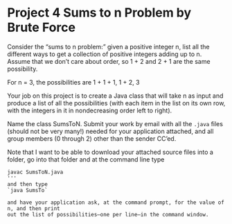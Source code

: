 # Project 4 Sums to n Problem by Brute Force

Consider the “sums to n problem:” given a positive integer n, list all the different ways
to get a collection of positive integers adding up to n. Assume that we don’t care about
order, so 1 + 2 and 2 + 1 are the same possibility.

For n = 3, the possibilities are
1 + 1 + 1, 1 + 2, 3

Your job on this project is to create a Java class that will take n as input and produce a
list of all the possibilities (with each item in the list on its own row, with the integers in
it in nondecreasing order left to right).

Name the class SumsToN. Submit your work by email with all
the `.java` files (should not be very many!) needed for your application attached, and all
group members (0 through 2) other than the sender CC’ed.

Note that I want to be able to download your attached source files into a folder, go into
that folder and at the command line type

```console
javac SumsToN.java
'''
and then type
`java SumsTo`

and have your application ask, at the command prompt, for the value of n, and then print
out the list of possibilities—one per line—in the command window.
